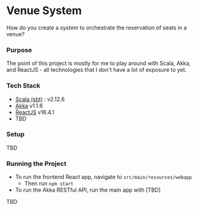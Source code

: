Venue System
=============

How do you create a system to orchestrate the reservation of seats in a venue?

### Purpose

The point of this project is mostly for me to play around with Scala,
Akka, and ReactJS - all technologies that I don't have a lot of exposure to yet. 

### Tech Stack

- [Scala (sbt)](https://www.scala-lang.org/download/) : v2.12.6
- [Akka](https://akka.io/) v1.1.6
- [ReactJS](https://reactjs.org/) v16.4.1
- TBD

### Setup

TBD

### Running the Project

- To run the frontend React app, navigate to `src/main/resources/webapp`
    - Then run `npm start`
- To run the Akka RESTful API, run the main app with [TBD]

TBD
